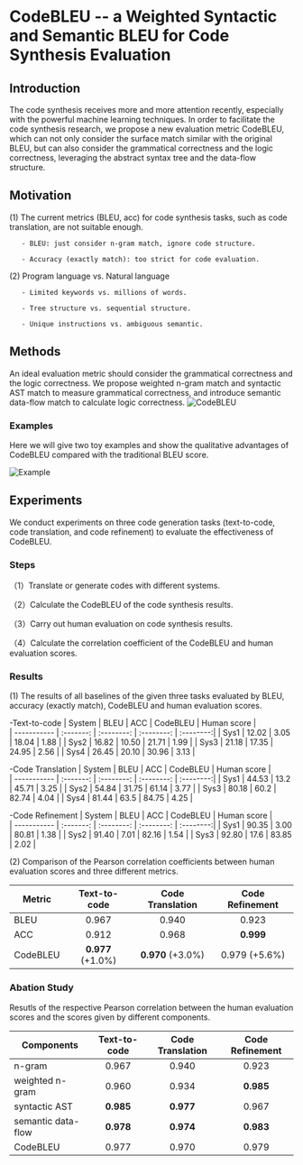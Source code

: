 
# CodeBLEU -- a Weighted Syntactic and Semantic BLEU for Code Synthesis Evaluation

## Introduction

The code synthesis receives more and more attention recently, especially with the powerful machine learning techniques. 
In order to facilitate the code synthesis research, we propose a new evaluation metric CodeBLEU, which can not only consider the surface match similar with the original
BLEU, but can also consider the grammatical correctness and the logic correctness, leveraging the abstract syntax tree and the data-flow structure.


## Motivation

(1) The current metrics (BLEU, acc) for code synthesis tasks, such as code translation, are not suitable enough.

       - BLEU: just consider n-gram match, ignore code structure.

       - Accuracy (exactly match): too strict for code evaluation.

(2) Program language vs. Natural language

       - Limited keywords vs. millions of words.

       - Tree structure vs. sequential structure.

       - Unique instructions vs. ambiguous semantic.

## Methods

An ideal evaluation metric should consider the grammatical correctness and the logic correctness.
We propose weighted n-gram match and syntactic AST match to measure grammatical correctness, and introduce semantic data-flow match to calculate logic correctness.
![CodeBLEU](https://github.com/microsoft/CodeXGLUE/blob/main/code-to-code-trans/CodeBLEU.jpg)

### Examples

Here we will give two toy examples and show the qualitative advantages of CodeBLEU compared with the traditional BLEU score.

![Example](https://github.com/microsoft/CodeXGLUE/blob/main/code-to-code-trans/example.png)




## Experiments

We conduct experiments on three code generation tasks (text-to-code, code translation, and code refinement) to evaluate the effectiveness of CodeBLEU.

### Steps

（1）Translate or generate codes with different systems.

（2）Calculate the CodeBLEU of the code synthesis results.

（3）Carry out human evaluation on code synthesis results.

（4）Calculate the correlation coefficient of the CodeBLEU and human evaluation scores.

### 

### Results 

(1) The results of all baselines of the given three tasks evaluated by BLEU, accuracy (exactly match), CodeBLEU and human evaluation scores.

-Text-to-code
| System     | BLEU        | ACC        | CodeBLEU | Human score |   
| ----------- | :-------: | :--------: | :--------: | :--------:| 
| Sys1       |    12.02    |    3.05     |  18.04    |  1.88    |
| Sys2        |    16.82    |   10.50     |  21.71   |  1.99    |
| Sys3       |    21.18    |    17.35    |   24.95   |  2.56    |
| Sys4       |    26.45    |    20.10    |    30.96  |  3.13    |

-Code Translation
| System     | BLEU        | ACC        | CodeBLEU | Human score |   
| ----------- | :-------: | :--------: | :--------: | :--------:| 
| Sys1       |    44.53    |    13.2     |  45.71    |  3.25    |
| Sys2        |    54.84    |   31.75     |  61.14   |  3.77    |
| Sys3       |    80.18    |    60.2    |   82.74   |  4.04    |
| Sys4       |    81.44    |    63.5    |    84.75  |  4.25    |

-Code Refinement
| System     | BLEU        | ACC        | CodeBLEU | Human score |   
| ----------- | :-------: | :--------: | :--------: | :--------:| 
| Sys1       |    90.35    |    3.00     |  80.81    |  1.38    |
| Sys2        |   91.40    |   7.01     |  82.16   |  1.54    |
| Sys3       |    92.80    |    17.6    |   83.85   |  2.02    |


(2) Comparison of the Pearson correlation coefficients between human evaluation scores and three different metrics.

| Metric     | Text-to-code | Code Translation | Code Refinement |   
| ----------- |   :-------: |  :--------: |  :--------: | 
| BLEU       |    0.967    |    0.940    |  0.923 |
| ACC        |    0.912    |   0.968     |   **0.999** |
| CodeBLEU   |  **0.977** (+1.0%) | **0.970** (+3.0%) | 0.979 (+5.6%) |


### Abation Study

Resutls of the respective Pearson correlation between the human evaluation scores and the scores given by different components.

| Components     | Text-to-code | Code Translation | Code Refinement |   
| ----------- |   :-------: |  :--------: |  :--------: | 
| n-gram       |   0.967    |    0.940    |  0.923   |
| weighted n-gram |    0.960    |   0.934  |   **0.985** |
| syntactic AST   |  **0.985**      | **0.977**    | 0.967 |
| semantic data-flow |  **0.978**   | **0.974**    | **0.983** |
| CodeBLEU           |  0.977   | 0.970    | 0.979 |






